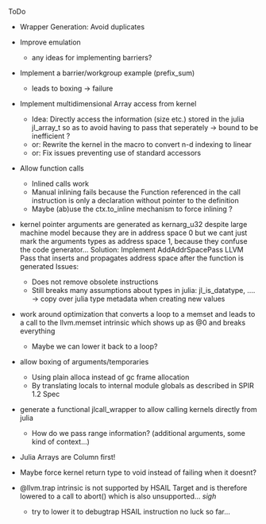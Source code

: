 ToDo
*   Wrapper Generation: Avoid duplicates
*   Improve emulation
    -   any ideas for implementing barriers?
*   Implement a barrier/workgroup example (prefix_sum)
    -   leads to boxing -> failure
*   Implement multidimensional Array access from kernel
    -   Idea: Directly access the information (size etc.) stored in the julia
        jl\_array\_t so as to avoid having to pass that seperately
        -> bound to be inefficient ?
    -   or: Rewrite the kernel in the macro to convert n-d indexing to linear
    -   or: Fix issues preventing use of standard accessors
*   Allow function calls
    -   Inlined calls work
    -   Manual inlining fails because the Function referenced in the call
        instruction is only a declaration without pointer to the definition
    -   Maybe (ab)use the ctx.to_inline mechanism to force inlining ?
*   kernel pointer arguments are generated as kernarg\_u32 despite large machine model
    because they are in address space 0 but we cant just mark the arguments types 
    as address space 1, because they confuse the code generator...
    Solution: Implement AddAddrSpacePass LLVM Pass that inserts and propagates
    address space after the function is generated
    Issues:
    -   Does not remove obsolete instructions
    -   Still breaks many assumptions about types in julia: 
        jl_is_datatype, ....
        -> copy over julia type metadata when creating new values
*   work around optimization that converts a loop to a memset
    and leads to a call to the llvm.memset intrinsic which shows up as @0 
    and breaks everything
    -   Maybe we can lower it back to a loop?

*   allow boxing of arguments/temporaries
    -   Using plain alloca instead of gc frame allocation
    -   By translating locals to internal module globals as described in SPIR
        1.2 Spec

*   generate a functional jlcall\_wrapper to allow calling kernels directly from julia
    -   How do we pass range information? (additional arguments, some kind of context...)

*   Julia Arrays are Column first!

*   Maybe force kernel return type to void instead of failing when it doesnt?

*   @llvm.trap intrinsic is not supported by HSAIL Target and is therefore
    lowered to a call to abort() which is also unsupported... *sigh*
    -   try to lower it to debugtrap HSAIL instruction
        no luck so far...
